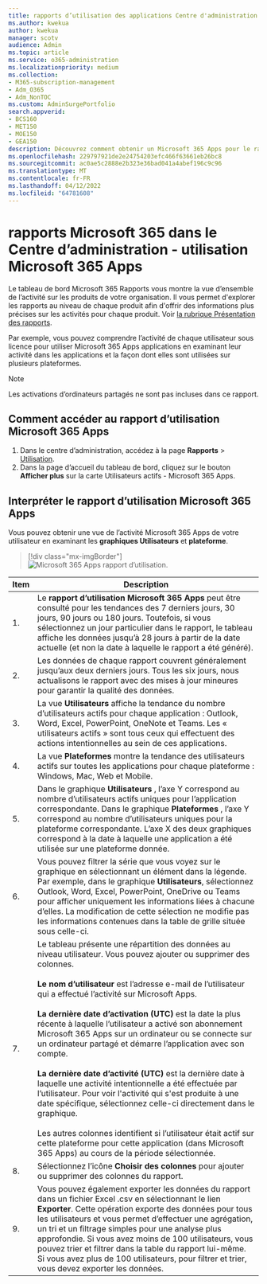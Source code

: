 ```yaml
---
title: rapports d’utilisation des applications Centre d'administration Microsoft 365
ms.author: kwekua
author: kwekua
manager: scotv
audience: Admin
ms.topic: article
ms.service: o365-administration
ms.localizationpriority: medium
ms.collection:
- M365-subscription-management
- Adm_O365
- Adm_NonTOC
ms.custom: AdminSurgePortfolio
search.appverid:
- BCS160
- MET150
- MOE150
- GEA150
description: Découvrez comment obtenir un Microsoft 365 Apps pour le rapport d’utilisation à l’aide du tableau de bord rapports Microsoft 365 dans le Centre d'administration Microsoft 365.
ms.openlocfilehash: 229797921de2e24754203efc466f63661eb26bc8
ms.sourcegitcommit: ac0ae5c2888e2b323e36bad041a4abef196c9c96
ms.translationtype: MT
ms.contentlocale: fr-FR
ms.lasthandoff: 04/12/2022
ms.locfileid: "64781608"
---
```

# <a name="microsoft-365-reports-in-the-admin-center---microsoft-365-apps-usage"></a>rapports Microsoft 365 dans le Centre d’administration - utilisation Microsoft 365 Apps

Le tableau de bord Microsoft 365 Rapports vous montre la vue d’ensemble de l’activité sur les produits de votre organisation. Il vous permet d'explorer les rapports au niveau de chaque produit afin d'offrir des informations plus précises sur les activités pour chaque produit. Voir [la rubrique Présentation des rapports](activity-reports.md).

Par exemple, vous pouvez comprendre l’activité de chaque utilisateur sous licence pour utiliser Microsoft 365 Apps applications en examinant leur activité dans les applications et la façon dont elles sont utilisées sur plusieurs plateformes.

> [!NOTE]
> Les activations d’ordinateurs partagés ne sont pas incluses dans ce rapport.

## <a name="how-to-get-to-the-microsoft-365-apps-usage-report"></a>Comment accéder au rapport d’utilisation Microsoft 365 Apps

1. Dans le centre d’administration, accédez à la page **Rapports** \> <a href="https://go.microsoft.com/fwlink/p/?linkid=2074756" target="_blank">Utilisation</a>. 
2. Dans la page d’accueil du tableau de bord, cliquez sur le bouton **Afficher plus** sur la carte Utilisateurs actifs - Microsoft 365 Apps.

## <a name="interpret-the-microsoft-365-apps-usage-report"></a>Interpréter le rapport d’utilisation Microsoft 365 Apps

Vous pouvez obtenir une vue de l’activité Microsoft 365 Apps de votre utilisateur en examinant les **graphiques Utilisateurs** et **plateforme**.

> [!div class="mx-imgBorder"]
> ![Microsoft 365 Apps rapport d’utilisation.](../../media/0bcf67e6-a6e4-4109-a215-369f9f20ad84.png)

|Item|Description|
|---|---|
|1.|Le **rapport d’utilisation Microsoft 365 Apps** peut être consulté pour les tendances des 7 derniers jours, 30 jours, 90 jours ou 180 jours. Toutefois, si vous sélectionnez un jour particulier dans le rapport, le tableau affiche les données jusqu’à 28 jours à partir de la date actuelle (et non la date à laquelle le rapport a été généré).|
|2.|Les données de chaque rapport couvrent généralement jusqu’aux deux derniers jours. Tous les six jours, nous actualisons le rapport avec des mises à jour mineures pour garantir la qualité des données.|
|3.|La vue **Utilisateurs** affiche la tendance du nombre d’utilisateurs actifs pour chaque application : Outlook, Word, Excel, PowerPoint, OneNote et Teams. Les « utilisateurs actifs » sont tous ceux qui effectuent des actions intentionnelles au sein de ces applications.|
|4.|La vue **Plateformes** montre la tendance des utilisateurs actifs sur toutes les applications pour chaque plateforme : Windows, Mac, Web et Mobile.|
|5.|Dans le graphique **Utilisateurs** , l’axe Y correspond au nombre d’utilisateurs actifs uniques pour l’application correspondante. Dans le graphique **Plateformes** , l’axe Y correspond au nombre d’utilisateurs uniques pour la plateforme correspondante. L’axe X des deux graphiques correspond à la date à laquelle une application a été utilisée sur une plateforme donnée.|
 6.|Vous pouvez filtrer la série que vous voyez sur le graphique en sélectionnant un élément dans la légende. Par exemple, dans le graphique **Utilisateurs**, sélectionnez Outlook, Word, Excel, PowerPoint, OneDrive ou Teams pour afficher uniquement les informations liées à chacune d’elles. La modification de cette sélection ne modifie pas les informations contenues dans la table de grille située sous celle-ci.|
|7.|Le tableau présente une répartition des données au niveau utilisateur. Vous pouvez ajouter ou supprimer des colonnes.  <br/><br/>**Le nom d’utilisateur** est l’adresse e-mail de l’utilisateur qui a effectué l’activité sur Microsoft Apps.<br><br/>**La dernière date d’activation (UTC)** est la date la plus récente à laquelle l’utilisateur a activé son abonnement Microsoft 365 Apps sur un ordinateur ou se connecte sur un ordinateur partagé et démarre l’application avec son compte. <br/><br/>**La dernière date d’activité (UTC)** est la dernière date à laquelle une activité intentionnelle a été effectuée par l’utilisateur. Pour voir l'activité qui s'est produite à une date spécifique, sélectionnez celle-ci directement dans le graphique.<br/><br/>Les autres colonnes identifient si l’utilisateur était actif sur cette plateforme pour cette application (dans Microsoft 365 Apps) au cours de la période sélectionnée.|
|8.|Sélectionnez l’icône **Choisir des colonnes** pour ajouter ou supprimer des colonnes du rapport.|
|9.|Vous pouvez également exporter les données du rapport dans un fichier Excel .csv en sélectionnant le lien **Exporter**. Cette opération exporte des données pour tous les utilisateurs et vous permet d’effectuer une agrégation, un tri et un filtrage simples pour une analyse plus approfondie. Si vous avez moins de 100 utilisateurs, vous pouvez trier et filtrer dans la table du rapport lui-même. Si vous avez plus de 100 utilisateurs, pour filtrer et trier, vous devez exporter les données.|
